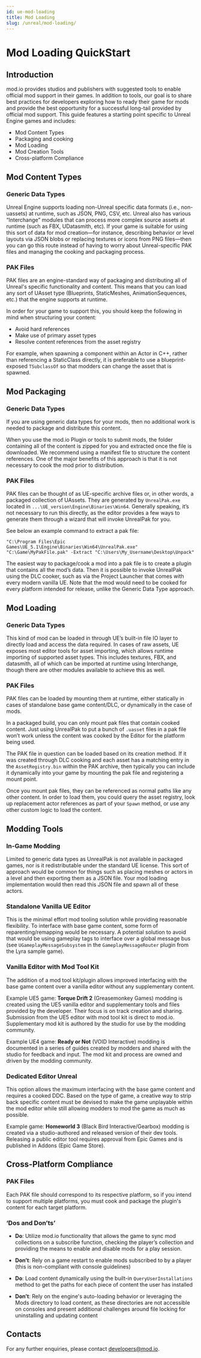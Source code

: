 ```yaml
---
id: ue-mod-loading
title: Mod Loading
slug: /unreal/mod-loading/
---
```


# Mod Loading QuickStart

## Introduction

mod.io provides studios and publishers with suggested tools to enable official mod support in their games. In addition to tools, our goal is to share best practices for developers exploring how to ready their game for mods and provide the best opportunity for a successful long-tail provided by official mod support. This guide features a starting point specific to Unreal Engine games and includes:

- Mod Content Types
- Packaging and cooking
- Mod Loading
- Mod Creation Tools
- Cross-platform Compliance

## Mod Content Types

### Generic Data Types
Unreal Engine supports loading non-Unreal specific data formats (i.e., non-uassets) at runtime, such as JSON, PNG, CSV, etc. Unreal also has various “Interchange” modules that can process more complex source assets at runtime (such as FBX, UDatasmith, etc). If your game is suitable for using this sort of data for mod creation—for instance, describing behavior or level layouts via JSON blobs or replacing textures or icons from PNG files—then you can go this route instead of having to worry about Unreal-specific PAK files and managing the cooking and packaging process.

### PAK Files
PAK files are an engine-standard way of packaging and distributing all of Unreal's specific functionality and content. This means that you can load any sort of UAsset type (Blueprints, StaticMeshes, AnimationSequences, etc.) that the engine supports at runtime.

In order for your game to support this, you should keep the following in mind when structuring your content:
- Avoid hard references
- Make use of primary asset types
- Resolve content references from the asset registry

For example, when spawning a component within an Actor in C++, rather than referencing a StaticClass directly, it is preferable to use a blueprint-exposed `TSubclassOf` so that modders can change the asset that is spawned.

## Mod Packaging

### Generic Data Types
If you are using generic data types for your mods, then no additional work is needed to package and distribute this content.

When you use the mod.io Plugin or tools to submit mods, the folder containing all of the content is zipped for you and extracted once the file is downloaded. We recommend using a manifest file to structure the content references. One of the major benefits of this approach is that it is not necessary to cook the mod prior to distribution.

### PAK Files
PAK files can be thought of as UE-specific archive files or, in other words, a packaged collection of UAssets. They are generated by `UnrealPak.exe` located in `...\UE_version\Engine\Binaries\Win64`. Generally speaking, it’s not necessary to run this directly, as the editor provides a few ways to generate them through a wizard that will invoke UnrealPak for you.

See below an example command to extract a pak file:

```shell
"C:\Program Files\Epic Games\UE_5.1\Engine\Binaries\Win64\UnrealPak.exe" "C:\Game\MyPakFile.pak" -Extract "C:\Users\My_Username\Desktop\Unpack"
```

The easiest way to package/cook a mod into a pak file is to create a plugin that contains all the mod’s data. Then it is possible to invoke UnrealPak using the DLC cooker, such as via the Project Launcher that comes with every modern vanilla UE. Note that the mod would need to be cooked for every platform intended for release, unlike the Generic Data Type approach.

## Mod Loading

### Generic Data Types
This kind of mod can be loaded in through UE’s built-in file IO layer to directly load and access the data required. In cases of raw assets, UE exposes most editor tools for asset importing, which allows runtime importing of supported asset types. This includes textures, FBX, and datasmith, all of which can be imported at runtime using Interchange, though there are other modules available to achieve this as well.

### PAK Files
PAK files can be loaded by mounting them at runtime, either statically in cases of standalone base game content/DLC, or dynamically in the case of mods.

In a packaged build, you can only mount pak files that contain cooked content. Just using UnrealPak to put a bunch of `.uasset` files in a pak file won’t work unless the content was cooked by the Editor for the platform being used.

The PAK file in question can be loaded based on its creation method. If it was created through DLC cooking and each asset has a matching entry in the `AssetRegistry.bin` within the PAK archive, then typically you can include it dynamically into your game by mounting the pak file and registering a mount point.

Once you mount pak files, they can be referenced as normal paths like any other content. In order to load them, you could query the asset registry, look up replacement actor references as part of your `Spawn` method, or use any other custom logic to load the content.

## Modding Tools

### In-Game Modding
Limited to generic data types as UnrealPak is not available in packaged games, nor is it redistributable under the standard UE license. This sort of approach would be common for things such as placing meshes or actors in a level and then exporting them as a JSON file. Your mod loading implementation would then read this JSON file and spawn all of these actors.

### Standalone Vanilla UE Editor
This is the minimal effort mod tooling solution while providing reasonable flexibility. To interface with base game content, some form of reparenting/remapping would be necessary. A potential solution to avoid that would be using gameplay tags to interface over a global message bus (see `UGameplayMessageSubsystem` in the `GameplayMessageRouter` plugin from the Lyra sample game).

### Vanilla Editor with Mod Tool Kit
The addition of a mod tool kit/plugin allows improved interfacing with the base game content over a vanilla editor without any supplementary content.

Example UE5 game: **Torque Drift 2** (Greasemonkey Games) modding is created using the UE5 vanilla editor and supplementary tools and files provided by the developer. Their focus is on track creation and sharing. Submission from the UE5 editor with mod tool kit is direct to mod.io. Supplementary mod kit is authored by the studio for use by the modding community.

Example UE4 game: **Ready or Not** (VOID Interactive) modding is documented in a series of guides created by modders and shared with the studio for feedback and input. The mod kit and process are owned and driven by the modding community.

### Dedicated Editor Unreal
This option allows the maximum interfacing with the base game content and requires a cooked DDC. Based on the type of game, a creative way to strip back specific content must be devised to make the game unplayable within the mod editor while still allowing modders to mod the game as much as possible.

Example game: **Homeworld 3** (Black Bird Interactive/Gearbox) modding is created via a studio-authored and released version of their dev tools. Releasing a public editor tool requires approval from Epic Games and is published in Addons (Epic Game Store).

## Cross-Platform Compliance

### PAK Files
Each PAK file should correspond to its respective platform, so if you intend to support multiple platforms, you must cook and package the plugin's content for each target platform.

### ‘Dos and Don’ts’
- **Do**: Utilize mod.io functionality that allows the game to sync mod collections on a subscribe function, checking the player’s collection and providing the means to enable and disable mods for a play session.
- **Don’t**: Rely on a game restart to enable mods subscribed to by a player (this is non-compliant with console guidelines)

- **Do**: Load content dynamically using the built-in `QueryUserInstallations` method to get the paths for each piece of content the user has installed
- **Don’t**: Rely on the engine's auto-loading behavior or leveraging the Mods directory to load content, as these directories are not accessible on consoles and present additional challenges around file locking for uninstalling and updating content

## Contacts
For any further enquiries, please contact developers@mod.io.
